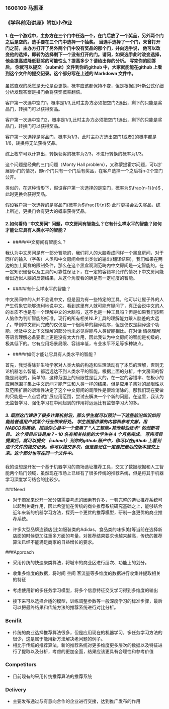 ###  1606109 马振亚

### 《学科前沿讲座》附加小作业

#### 1. 在一个游戏中，主办方在三个门中任选一个，在门后放了一个奖品，另外两个门之后是空的。选手要在三个门中选择一个抽奖。 当选手选择了一个门，未曾打开门之前，主办方打开了另外两个门中没有奖品的那个门，并向选手说， 他可以改变他的选择，即转为选择剩下一个没有打开的门。请问，如果选手此时改变选择， 他会提高或降低获奖的可能性么？提高多少？请给出你的分析。 写完你的回答后， 你就可以提交 （submit）文件到你的github 中，大家就能能在github 上看到这个文件的提交记录。这个部分写在上述的 Markdown 文件中。

虽然直观的感觉是无论是否更换，概率应该都保持不变，但是根据贝叶斯公式仔细分析发现答案是换门会将获奖概率翻倍。

客户第一次选中空门1，概率是1/3,此时主办方必须把空门2选出，剩下的只能是奖品门，转换门可以获得奖品。

客户第一次选中空门2，概率是1/3,此时主办方必须把空门1选出，剩下的只能是奖品门，转换门可以获得奖品。

客户第一次选择是奖品门，概率为1/3，此时主办方选出空门1或者2的概率都是1/6，转换将无法获得奖品。

综上枚举可以计算出，转换获奖的概率为2/3，不进行转换的概率为1/3。

这个问题是经典的三门问题（Monty Hall problem），又称蒙提霍尔问题，可以扩展到n门的情况，即n个门只有一个门后有奖品，在客户选择一个之后将n-2个空门公开。

类似的，在这种情形下，假设客户第一次选择的是空门，概率为$\frac{n-1}{n}$ ,此时更换会获得奖品。

假设客户第一次选择的是奖品门(概率为$\frac{1}{n}$) 此时更换会丢失奖品，综上所述，更换门会有更大的概率获得奖品。

 #### 2.如何看待 “中文房间” 问题，中文房间有智能么？它有什么样水平的智能？如何才能让它具有人类水平的智能？

- #####中文房间有智能么？

我认为中文房间是有一部分智能的，我们将人的大脑看成同样一个黑盒房间，对于同样的输入（字条）人类和中文房间会给出类似的输出(翻译结果)，我们如果在两边的加上同样的限制条件，那么在这个黑盒观测范畴内中文房间是一定智能的。在一定知识储备以及工具的可靠性保证下，在一定的容错率允许的情况下中文房间能给出近似人脑的反馈结果，从这个角度看的确是有一定程度的智能。

- #####有什么样水平的智能？

中文房间中的人并不会说中文，但是因为有一些特定的工具，他可以让屋子外的人产生假象它能够流利地说中文。看到这里有人就可能有疑问了，真正会说中文的人的本质不也是有一个理解中文的大脑吗，这不也是一种工具吗？但是如果我们按照人脑作为判断智能的标准，现行的所有相关NLP工具的理解能力跟人脑差的太远了。举例中文房间完成的仅仅是一个很简单的翻译程序，但是仅仅是翻译这个功能，涉及中文上下文理解的部分也未必见得能与人类智能相比。在对话 情感理解等语言理解必备要素上更是没有太大作用，因此我认为中文房间的智能是初级的，极其低下的。它有应用场景局限、容错率低，专业水平不足等多种缺点。

- #####如何才能让它具有人类水平的智能？

首先，我觉得除非生物学家对人类大脑的构造和生理活动有了本质的理解，否则无论机器怎么智能，都远远达不到人类水平的智能。根据上面的分析，中文房间的智能是局限的，简单的，这种范围上的局限性是巨大的，在一定的容错率、在极小的应用范围子集上中文房间才能产生和人类一样的结果，但是应用子集对的局限性以及范围扩展的艰难性决定了这个中文房间的局限性是很难消除的。那我们现在要做的只能是一点点尝试扩展应用范围，尝试去解决一个个新的问题。在这里，我认为无监督学习、强化学习在中间起到的作用将远远比有监督学习大的多。

 ##### 3. 既然这门课讲了很多计算机前沿，那么学生就可以预计一下这些前沿知识如何能给普通用户或某个行业带来好处。 学生根据讲课的内容和参考文献，用 NABCD的模板，描述你心目中一个使用了 “人工智能+其他前沿技术” 的创新项目。 这个项目应该是由 7 - 10 名有相关技能的大学生在 4 个月能完成。 写完项目提案后，就可以提交 （submit）到你的github 账户中，你可以在github 上看到这个文件的提交记录。你可以提交多次，但是要记住一定要把最后的版本提交上来。这个部分也写在同一个文件中。
我的设想是开发一个基于机器学习的商场选址推荐工具，交叉了数据挖掘和人工智能两个热门领域，虽然现在市场上已经有了很多传统的推荐系统，但是将其于机器学习深度学习结合的比较少。

###Need

- 对于商家来说开一家分店需要考虑的因素有许多，一套完整的选址推荐系统可以起到关键作用，因此希望能在传统的商业推荐系统研究基础之上，能够结合近年来新的机器学习方法，探究一个更优的推荐模型，研制一套更优的商业推荐系统。

- 许多大型品牌连锁店(比如服装类的Adidas，食品类的味多美)等当前在选择新店面的时候更加注重多方面的考量，对推荐结果要求也越来越高，传统的推荐算法已经不能满足商家的日益增长的要求。

###Approach

- 采用传统的快速聚类算法，将城市的商业区进行层次、功能上的划分。
- 收集多维度的数据，将时间 空间 客流量等多维度的数据进行收集并提取相关的特征

- 考虑使用新的多任务学习模型，将多个信息特征交叉学习得到多维度的输出
- 接下来可以选择合适的模型，训练调整参数等一般深度学习的标准步骤，最后可以把最终结果和传统方法的推荐系统进行对比分析。

### Benifit

- 传统的商业选择推荐算法很多，但是应用现在的机器学习，多任务学习方法的很少，这是属于能用新方法解决老问题的例子。
- 相比于传统的推荐算法，新的推荐系统对更多维度更多层次的数据以及特征进行了提取以及分析，考虑的更加全面，结果应该更具有合理性和参考价值

### Competitors

- 目前现有的采用传统推荐算法的推荐系统

### Delivery

- 主要发布通过与有意向合作的企业进行交接，达到推广发布的作用







